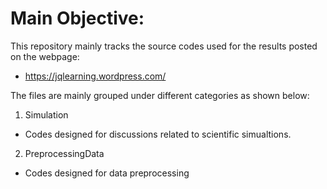 # Main Objective:
This repository mainly tracks the source codes used for the results
posted on the webpage:  
  * https://jqlearning.wordpress.com/

The files are mainly grouped under different categories as shown below:  
1. Simulation  
  * Codes designed for discussions related to scientific simualtions.

2. PreprocessingData 
  * Codes designed for data preprocessing
